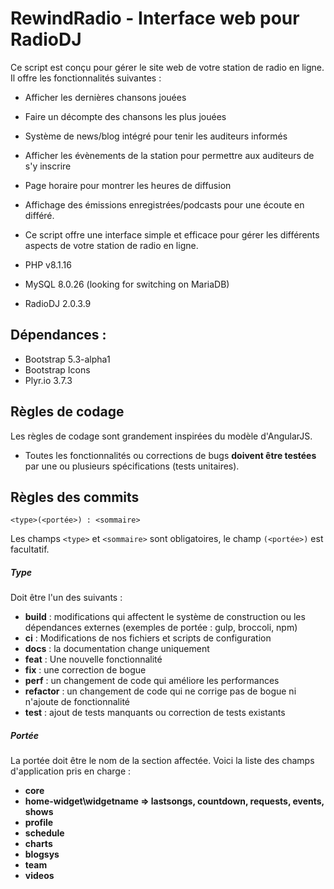 # RewindRadio - Interface web pour RadioDJ
Ce script est conçu pour gérer le site web de votre station de radio en ligne. Il offre les fonctionnalités suivantes :

- Afficher les dernières chansons jouées
- Faire un décompte des chansons les plus jouées
- Système de news/blog intégré pour tenir les auditeurs informés
- Afficher les évènements de la station pour permettre aux auditeurs de s'y inscrire
- Page horaire pour montrer les heures de diffusion
- Affichage des émissions enregistrées/podcasts pour une écoute en différé.
- Ce script offre une interface simple et efficace pour gérer les différents aspects de votre station de radio en ligne. 

- PHP v8.1.16
- MySQL 8.0.26 (looking for switching on MariaDB)
- RadioDJ 2.0.3.9

## Dépendances :
 - Bootstrap 5.3-alpha1 
 - Bootstrap Icons
 - Plyr.io 3.7.3

 ## Règles de codage
Les règles de codage sont grandement inspirées du modèle d'AngularJS. 
* Toutes les fonctionnalités ou corrections de bugs **doivent être testées** par une ou plusieurs spécifications (tests unitaires).

## <a name="commit_rules"></a> Règles des commits
```
<type>(<portée>) : <sommaire>
```
Les champs `<type>` et `<sommaire>` sont obligatoires, le champ `(<portée>)` est facultatif.

##### Type

Doit être l'un des suivants :

* **build** : modifications qui affectent le système de construction ou les dépendances externes (exemples de portée : gulp, broccoli, npm)
* **ci** : Modifications de nos fichiers et scripts de configuration
* **docs** : la documentation change uniquement
* **feat** : Une nouvelle fonctionnalité
* **fix** : une correction de bogue
* **perf** : un changement de code qui améliore les performances
* **refactor** : un changement de code qui ne corrige pas de bogue ni n'ajoute de fonctionnalité
* **test** : ajout de tests manquants ou correction de tests existants

##### Portée
La portée doit être le nom de la section affectée. Voici la liste des champs d'application pris en charge :

* **core**
* **home-widget\widgetname => lastsongs, countdown, requests, events, shows**
* **profile**
* **schedule**
* **charts**
* **blogsys**
* **team**
* **videos**
